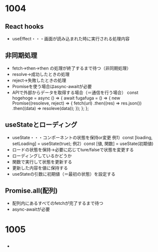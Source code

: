 # 1004
## React hooks
- useEffect・・・画面が読み込まれた時に実行される処理内容
## 非同期処理
- fetch→then→then の処理が終了するまで待つ（非同期処理）
- resolve→成功したときの処理
- reject→失敗したときの処理
- Promiseを使う場合はasync-awaitが必要
- APIで外部からデータを取得する場合（＝通信を行う場合）
const hogehoge = async () => {
  await fugafuga = () => {
    new Promise((resoleve, reject) => {
      fetch(url)
        .then((res) => res.json())
        .then((data) => resoleve(data));
    });
  };
};

## useStateとローディング
- useState・・・コンポーネントの状態を保持or変更
例1）const [loading, setLoading] = useState(true);
例2）const [値, 関数] = useState(初期値)
- ロードの状態を保持→必要に応じてture/falseで状態を変更する
- ローディングしているかどうか
- 関数で実行して状態を更新する
- 更新した内容を値に保持する
- useStateの引数に初期値（＝最初の状態）を設定する

## Promise.all(配列)
- 配列内にあるすべてのfetchが完了するまで待つ
- async-awaitが必要

# 1005
## 
- 
